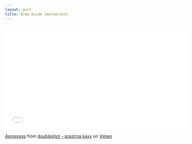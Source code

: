 ```yaml
---
layout: post
title: Brew Guide (Aeropress)
---
```


<iframe src="//player.vimeo.com/video/15103805" width="600" height="340" frameborder="0" webkitallowfullscreen mozallowfullscreen allowfullscreen></iframe>

<a href="http://vimeo.com/15103805">Aeropress</a> from <a href="http://vimeo.com/doubleshotcz">doubleshot &ndash; prazirna kavy</a> on <a href="https://vimeo.com">Vimeo</a>

